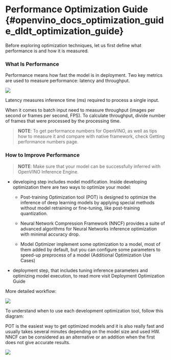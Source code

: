 # Performance Optimization Guide {#openvino_docs_optimization_guide_dldt_optimization_guide}


Before exploring optimization techniques, let us first define what performance is and how it is measured.

### What Is Performance 

Performance means how fast the model is in deployment. Two key metrics are used to measure performance: latency and throughput. 

![](../img/Latency_Throughput.png)

Latency measures inference time (ms) required to process a single input.  

When it comes to batch input need to measure throughput (images per second or frames per second, FPS). To calculate throughput, divide number of frames that were processed by the processing time.   

>**NOTE**: To get performance numbers for OpenVINO, as well as tips how to measure it and compare with native framework, check Getting performance numbers page.
 
### How to Improve Performance 

> **NOTE**: Make sure that your model can be successfully inferred with OpenVINO Inference Engine.   

- developing step includes model modification. Inside developing optimization there are two ways to optimize your model:  

    - Post-training Optimization tool (POT) is designed to optimize the inference of deep learning models by applying special methods without model retraining or fine-tuning, like post-training quantization.  

    - Neural Network Compression Framework (NNCF) provides a suite of advanced algorithms for Neural Networks inference optimization with minimal accuracy drop.  

    - Model Optimizer implement some optimization to a model, most of them added by default, but you can configure some parameters to speed-up preprocess of a model (Additional Optimization Use Cases) 

- deployment step, that includes tuning inference parameters and optimizing model execution, to read more visit Deployment Optimization Guide 

More detailed workflow: 

![](../img/development_deployment.png)

To understand when to use each development optimization tool, follow this diagram: 

POT is the easiest way to get optimized models and it is also really fast and usually takes several minutes depending on the model size and used HW. NNCF can be considered as an alternative or an addition when the first does not give accurate results. 

![](../img/select_optimization.png)